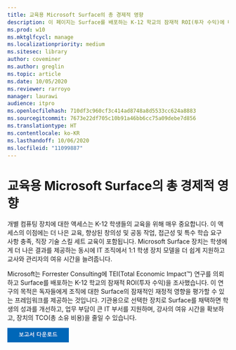 ```yaml
---
title: 교육용 Microsoft Surface의 총 경제적 영향
description: 이 페이지는 Surface를 배포하는 K-12 학교의 잠재적 ROI(투자 수익)에 대한 Forrester Consulting 연구의 다운로드 가능한 PDF 파일을 제공합니다.
ms.prod: w10
ms.mktglfcycl: manage
ms.localizationpriority: medium
ms.sitesec: library
author: coveminer
ms.author: greglin
ms.topic: article
ms.date: 10/05/2020
ms.reviewer: rarroyo
manager: laurawi
audience: itpro
ms.openlocfilehash: 710df3c960cf3c414ad8748a8d5533cc624a8883
ms.sourcegitcommit: 7673e22df705c10b91a46bb6cc75a09debe7d856
ms.translationtype: HT
ms.contentlocale: ko-KR
ms.lasthandoff: 10/06/2020
ms.locfileid: "11099887"
---
```

# 교육용 Microsoft Surface의 총 경제적 영향

개별 컴퓨팅 장치에 대한 액세스는 K-12 학생들의 교육을 위해 매우 중요합니다. 이 액세스의 이점에는 더 나은 교육, 향상된 창의성 및 공동 작업, 접근성 및 특수 학습 요구 사항 충족, 직장 기술 스킬 세트 교육이 포함됩니다. Microsoft Surface 장치는 학생에게 더 나은 결과를 제공하는 동시에 IT 조직에서 1:1 학생 장치 모델을 더 쉽게 지원하고 교사와 관리자의 여유 시간을 늘려줍니다.

Microsoft는 Forrester Consulting에 TEI(Total Economic Impact&trade;) 연구를 의뢰하고 Surface를 배포하는 K-12 학교의 잠재적 ROI(투자 수익)을 조사했습니다. 이 연구의 목적은 독자들에게 조직에 대한 Surface의 잠재적인 재정적 영향을 평가할 수 있는 프레임워크를 제공하는 것입니다. 기관용으로 선택한 장치로 Surface를 채택하면 학생의 성과를 개선하고, 업무 부담이 큰 IT 부서를 지원하며, 강사의 여유 시간을 확보하고, 장치의 TCO(총 소유 비용)을 줄일 수 있습니다.

[![교육용 Microsoft Surface의 총 경제적 영향](./images/download-report.png)](./media/forrester-tei-microsoft-surface-for-education.pdf)



